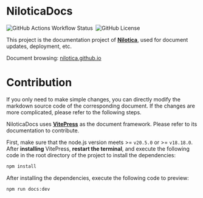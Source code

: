 # NiloticaDocs

![GitHub Actions Workflow Status](https://img.shields.io/github/actions/workflow/status/Nilotica/NiloticaDocs/deploy.yaml)&ensp;![GitHub License](https://img.shields.io/github/license/Nilotica/NiloticaDocs)

This project is the documentation project of **[Nilotica](https://github.com/Lumosylva/Nilotica)**, used for document updates, deployment, etc.

Document browsing: [nilotica.github.io](https://nilotica.github.io/)

# Contribution

If you only need to make simple changes, you can directly modify the markdown source code of the corresponding document. If the changes are more complicated, please refer to the following steps.

NiloticaDocs uses **[VitePress](https://vitepress.dev/zh/guide/what-is-vitepress)** as the document framework. Please refer to its documentation to contribute.

First, make sure that the node.js version meets >= `v20.5.0` or >= `v18.18.0`. After **installing** VitePress, **restart the terminal**, and execute the following code in the root directory of the project to install the dependencies:

```bash
npm install
```

After installing the dependencies, execute the following code to preview:

```bash
npm run docs:dev
```